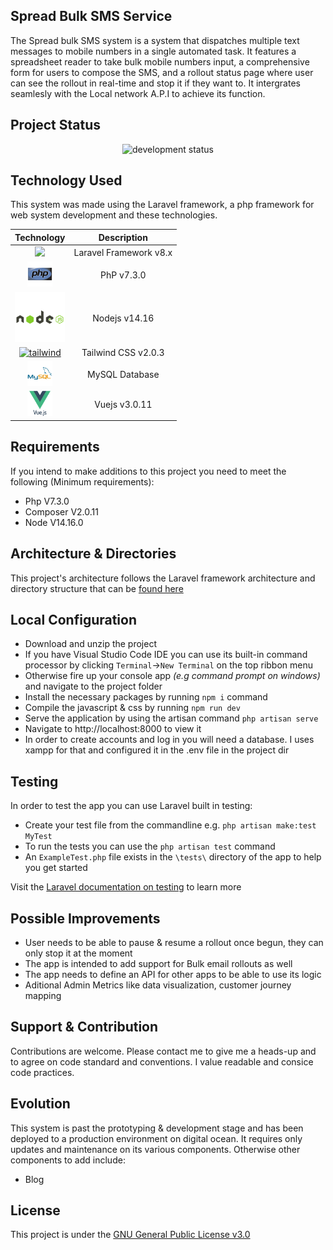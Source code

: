 ## Spread Bulk SMS Service
 The Spread bulk SMS system is a system that dispatches multiple text messages to mobile numbers in a single automated task. It features a spreadsheet reader to take bulk mobile numbers input, a comprehensive form for users to compose the SMS, and a rollout status page where user can see the rollout in real-time and stop it if they want to. It intergrates seamlesly with the Local network A.P.I to achieve its function.

## Project Status
<p align="center">
<img src="https://img.shields.io/badge/development-Maintenance & Updates-blue" alt="development status"/>
</p>

## Technology Used
This system was made using the Laravel framework, a php framework for web system development and these technologies.


|Technology       |Description   |
|:---------------:|:------------:|
| <a href="https://laravel.com" target="_blank"><img src="https://raw.githubusercontent.com/laravel/art/master/logo-lockup/5%20SVG/2%20CMYK/1%20Full%20Color/laravel-logolockup-cmyk-red.svg" width="120"></a> | Laravel Framework v8.x |
| <a href="https://www.php.net" target="_blank" rel="noreferrer"> <img src="https://raw.githubusercontent.com/devicons/devicon/master/icons/php/php-original.svg" alt="php" width="40" height="40"/> </a> | PhP v7.3.0 |
| <a href="https://nodejs.org" target="_blank" rel="noreferrer"> <img src="https://raw.githubusercontent.com/devicons/devicon/master/icons/nodejs/nodejs-original-wordmark.svg" alt="nodejs" width="80"/> </a>| Nodejs v14.16|
| <a href="https://tailwindcss.com/" target="_blank" rel="noreferrer"> <img src="https://www.vectorlogo.zone/logos/tailwindcss/tailwindcss-icon.svg" alt="tailwind" width="40" height="40"/> </a> | Tailwind CSS v2.0.3 |
| <a href="https://www.mysql.com/" target="_blank" rel="noreferrer"> <img src="https://raw.githubusercontent.com/devicons/devicon/master/icons/mysql/mysql-original-wordmark.svg" alt="mysql" width="40" height="40"/> </a> | MySQL Database |
| <a href="https://vuejs.org/" target="_blank" rel="noreferrer"> <img src="https://raw.githubusercontent.com/devicons/devicon/master/icons/vuejs/vuejs-original-wordmark.svg" alt="vuejs" width="40" height="40"/> </a> | Vuejs v3.0.11 |

## Requirements
If you intend to make additions to this project you need to meet the following (Minimum requirements):
- Php V7.3.0 
- Composer V2.0.11
- Node V14.16.0

## Architecture & Directories
This project's architecture follows the Laravel framework architecture and directory structure that can be [found here](https://laravel.com/docs/8.x/structure)

## Local Configuration
- Download and unzip the project
- If you have Visual Studio Code IDE you can use its built-in command processor by clicking `Terminal`->`New Terminal` on the top ribbon menu
- Otherwise fire up your console app *(e.g command prompt on windows)* and navigate to the project folder 
- Install the necessary packages by running `npm i` command
- Compile the javascript & css by running `npm run dev`
- Serve the application by using the artisan command `php artisan serve`
- Navigate to http://localhost:8000 to view it
- In order to create accounts and log in you will need a database. I uses xampp for that and configured it in the .env file in the project dir

## Testing
In order to test the app you can use Laravel built in testing:
- Create your test file from the commandline e.g. `php artisan make:test MyTest` 
- To run the tests you can use the `php artisan test` command
- An `ExampleTest.php` file exists in the `\tests\` directory of the app to help you get started

Visit the [Laravel documentation on testing](https://laravel.com/docs/8.x/testing) to learn more

## Possible Improvements
- User needs to be able to pause & resume a rollout once begun, they can only stop it at the moment 
- The app is intended to add support for Bulk email rollouts as well
- The app needs to define an API for other apps to be able to use its logic 
- Aditional Admin Metrics like data visualization, customer journey mapping

## Support & Contribution
Contributions are welcome. Please contact me to give me a heads-up and to agree on code standard and conventions. I  value readable and consice code practices.

## Evolution
This system is past the prototyping & development stage and has been deployed to a production environment on digital ocean. It requires only updates and maintenance on its various components. Otherwise other components to add include:

- Blog 


## License
This project is under the [GNU General Public License v3.0](https://choosealicense.com/licenses/gpl-3.0/)
